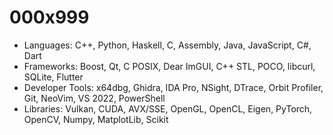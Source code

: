 # 000x999

- Languages: C++, Python, Haskell, C, Assembly, Java, JavaScript, C#, Dart
- Frameworks: Boost, Qt, C POSIX, Dear ImGUI, C++ STL, POCO, libcurl, SQLite, Flutter
- Developer Tools: x64dbg, Ghidra, IDA Pro, NSight, DTrace, Orbit Profiler, Git, NeoVim, VS 2022, PowerShell
- Libraries: Vulkan, CUDA, AVX/SSE, OpenGL, OpenCL, Eigen, PyTorch, OpenCV, Numpy, MatplotLib, Scikit

